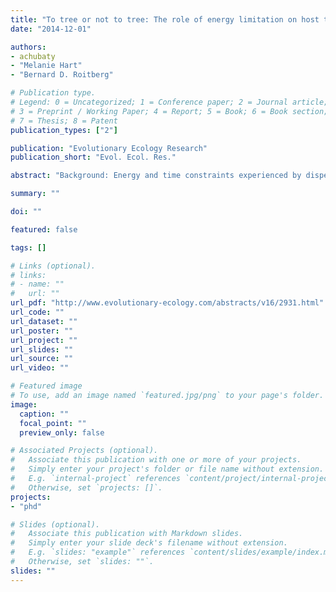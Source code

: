 ```yaml
---
title: "To tree or not to tree: The role of energy limitation on host tree acceptance in a bark beetle"
date: "2014-12-01"

authors:
- achubaty
- "Melanie Hart"
- "Bernard D. Roitberg"

# Publication type.
# Legend: 0 = Uncategorized; 1 = Conference paper; 2 = Journal article;
# 3 = Preprint / Working Paper; 4 = Report; 5 = Book; 6 = Book section;
# 7 = Thesis; 8 = Patent
publication_types: ["2"]

publication: "Evolutionary Ecology Research"
publication_short: "Evol. Ecol. Res."

abstract: "Background: Energy and time constraints experienced by dispersing animals often limit individual dispersal and subsequent habitat selection decisions. When substantial variation in individual dispersal capability is present, these constraints may have significant impacts on populations where condition-dependent evaluation of habitat sites interacts with state-dependent habitat selection. Latty and Reid (2010) hypothesize that internal state of the dispersers and characteristics of their habitat mediate habitat selection ('condition matching'). Hypothesis: Individual beetles in better energetic condition are more likely to attack better-defended trees (i.e. riskier habitat). Organism: Mountain pine beetle (Dendroctonus ponderosae Hopkins). Field sites: Two field sites were used, and work at both sites coincided with the start of the beetles' emergence and flight period. Beetles used for lipid extraction analysis were collected near Merritt, BC, Canada in 2006, and host tree acceptance experiments were performed in 2010 near Field, BC, Canada. Methods: We sampled a population of beetles to characterize the relationship between beetle size and lipid content, then examined the variation in individual somatic energy condition and date of emergence. We separately tested the effect of somatic energetic condition on habitat (host) selection decisions by experimentally manipulating beetles' somatic energy reserves, placing them on host trees of different nutritional qualities, and measuring the latency in beetles' host tree acceptance. Results: Most beetles emerged early. Their somatic energy condition is higher at the start of the emergence period than near the end, although there is substantial individual variation in both timing and condition upon beetle emergence. Beetles' host selection decisions are influenced by both host tree nutritional quality and individuals' lipid reserves. Good nutritional quality trees are accepted sooner than poor nutritional quality trees. Individuals with lower energy reserves are less selective, accepting poorer quality host trees sooner than beetles with higher energy reserves."

summary: ""

doi: ""

featured: false

tags: []

# Links (optional).
# links:
# - name: ""
#   url: ""
url_pdf: "http://www.evolutionary-ecology.com/abstracts/v16/2931.html"
url_code: ""
url_dataset: ""
url_poster: ""
url_project: ""
url_slides: ""
url_source: ""
url_video: ""

# Featured image
# To use, add an image named `featured.jpg/png` to your page's folder. 
image:
  caption: ""
  focal_point: ""
  preview_only: false

# Associated Projects (optional).
#   Associate this publication with one or more of your projects.
#   Simply enter your project's folder or file name without extension.
#   E.g. `internal-project` references `content/project/internal-project/index.md`.
#   Otherwise, set `projects: []`.
projects:
- "phd"

# Slides (optional).
#   Associate this publication with Markdown slides.
#   Simply enter your slide deck's filename without extension.
#   E.g. `slides: "example"` references `content/slides/example/index.md`.
#   Otherwise, set `slides: ""`.
slides: ""
---
```

